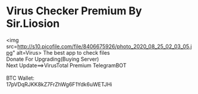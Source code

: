 # Virus Checker Premium By Sir.Liosion
<img src=http://s10.picofile.com/file/8406675926/photo_2020_08_25_02_03_05.jpg" alt=Virus>
The best app to check files</br>
Donate For Upgrading(Buying Server)</br>
Next Update==>VirusTotal Premium TelegramBOT</br>
</br>
BTC Wallet:</br>
17pVDqRJKK8kZ7FrZhWg6F1Ydk6uWETJHi</br>
</br>
